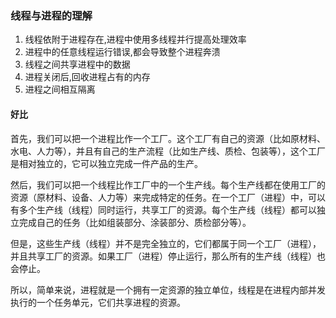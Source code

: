 ### 线程与进程的理解

1. 线程依附于进程存在,进程中使用多线程并行提高处理效率
2. 进程中的任意线程运行错误,都会导致整个进程奔溃
3. 线程之间共享进程中的数据
4. 进程关闭后,回收进程占有的内存
5. 进程之间相互隔离

#### 好比
首先，我们可以把一个进程比作一个工厂。这个工厂有自己的资源（比如原材料、水电、人力等），并且有自己的生产流程（比如生产线、质检、包装等），这个工厂是相对独立的，它可以独立完成一件产品的生产。

然后，我们可以把一个线程比作工厂中的一个生产线。每个生产线都在使用工厂的资源（原材料、设备、人力等）来完成特定的任务。在一个工厂（进程）中，可以有多个生产线（线程）同时运行，共享工厂的资源。每个生产线（线程）都可以独立完成自己的任务（比如组装部分、涂装部分、质检部分等）。

但是，这些生产线（线程）并不是完全独立的，它们都属于同一个工厂（进程），并且共享工厂的资源。如果工厂（进程）停止运行，那么所有的生产线（线程）也会停止。

所以，简单来说，进程就是一个拥有一定资源的独立单位，线程是在进程内部并发执行的一个任务单元，它们共享进程的资源。